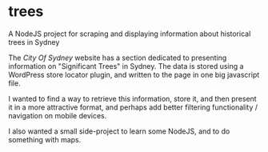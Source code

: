 # trees
A NodeJS project for scraping and displaying information about historical trees in Sydney

The _City Of Sydney_ website has a section dedicated to presenting information on "Significant Trees" in Sydney. The data is stored using a WordPress store locator plugin, and written to the page in one big javascript file.

I wanted to find a way to retrieve this information, store it, and then present it in a more attractive format, and perhaps add better filtering functionality / navigation on mobile devices.

I also wanted a small side-project to learn some NodeJS, and to do something with maps.
